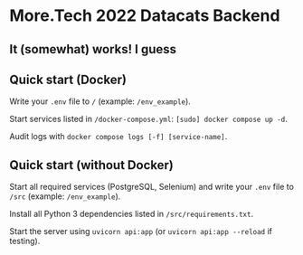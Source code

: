 # More.Tech 2022 Datacats Backend

## It (somewhat) works! I guess

## Quick start (Docker)

Write your `.env` file to `/` (example: `/env_example`).

Start services listed in `/docker-compose.yml`: `[sudo] docker compose up -d`.

Audit logs with `docker compose logs [-f] [service-name]`.

## Quick start (without Docker)

Start all required services (PostgreSQL, Selenium) and write your `.env` file to `/src` (example: `/env_example`).

Install all Python 3 dependencies listed in `/src/requirements.txt`.

Start the server using `uvicorn api:app` (or `uvicorn api:app --reload` if testing).
